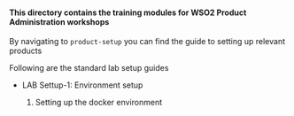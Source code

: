 #### This directory contains the training modules for WSO2 Product Administration workshops ####

By navigating to ```product-setup``` you can find the guide to setting up relevant products

Following are the standard lab setup guides

* LAB Settup-1: Environment setup
	
	1. Setting up the docker environment
	
